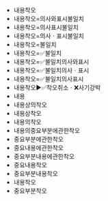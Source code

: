 - 내용착오
- 내용착오=의사와표시불일치
- 내용착오=의사표시불일치
- 내용착오=의사ㆍ표시불일치
- 내용착오=불일치
- 내용착오=✅불일치
- 내용착오=✅불일치의사와표시
- 내용착오=✅불일치의사ㆍ표시
- 내용착오=✅불일치의사표시
- 내용착오▶️✅착오취소ㆍ❌사기강박
- 내용
- 내용상의착오
- 내용상착오
- 내용의착오
- 내용의중요부분에관한착오
- 중요부분에관한착오
- 중요내용에관한착오
- 중요부분내용에관한착오
- 중요내용착오
- 중요부분내용착오
- 내용착오
- 중요부분착오
